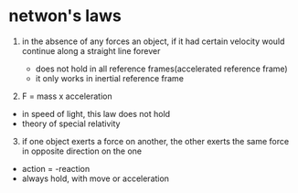 # netwon's laws

1. in the absence of any forces an object, if it had certain velocity would
   continue along a straight line forever
   - does not hold in all reference frames(accelerated reference frame)
   - it only works in inertial reference frame


2. F = mass x acceleration
  - in speed of light, this law does not hold
  - theory of special relativity


3. if one object exerts a force on another, the other exerts the same force in
   opposite direction on the one
  - action = -reaction
  - always hold, with move or acceleration
